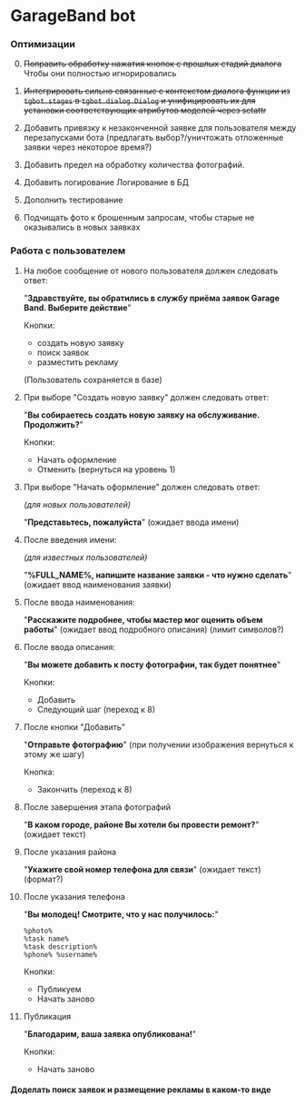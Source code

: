 # GarageBand bot

### Оптимизации

0. ~~Поправить обработку нажатия кнопок с прошлых стадий диалога~~
    Чтобы они полностью игнорировались

1. ~~Интегрировать сильно связанные с контекстом диалога функции из `tgbot.stages` в `tgbot.dialog.Dialog`
    и унифицировать их для установки соответствующих атрибутов моделей через setattr~~
   
2. Добавить привязку к незаконченной заявке для пользователя между перезапусками бота
    (предлагать выбор?/уничтожать отложенные заявки через некоторое время?)
   
3. Добавить предел на обработку количества фотографий.

4. Добавить логирование
    Логирование в БД

5. Дополнить тестирование

6. Подчищать фото к брошенным запросам, чтобы старые не оказывались в новых заявках

### Работа с пользователем

1. На любое сообщение от нового пользователя должен следовать ответ:
   
    "**Здравствуйте, вы обратились в службу приёма заявок Garage Band. Выберите действие**"
   
    Кнопки:
    - создать новую заявку
    - поиск заявок
    - разместить рекламу
    
    (Пользователь сохраняется в базе)
    

2. При выборе "Создать новую заявку" должен следовать ответ:
   
    "**Вы собираетесь создать новую заявку на обслуживание. Продолжить?**"
   
    Кнопки:
    - Начать оформление
    - Отменить (вернуться на уровень 1)
    

3. При выборе "Начать оформление" должен следовать ответ:
   
    _(для новых пользователей)_
    
    "**Представьтесь, пожалуйста**" (ожидает ввода имени)
   

4. После введения имени:

    _(для известных пользователей)_
    
    "**%FULL_NAME%, напишите название заявки - что нужно сделать**" (ожидает ввод наименования заявки)
   

5. После ввода наименования:

    "**Расскажите подробнее, чтобы мастер мог оценить объем работы**" (ожидает ввод подробного описания) (лимит символов?)
   

6. После ввода описания:

    "**Вы можете добавить к посту фотографии, так будет понятнее**"
   
    Кнопки:
    - Добавить
    - Следующий шаг (переход к 8)
    

7. После кнопки "Добавить" 

    "**Отправьте фотографию**" (при получении изображения вернуться к этому же шагу)
   
    Кнопка:
    - Закончить (переход к 8)
    

8. После завершения этапа фотографий

    "**В каком городе, районе Вы хотели бы провести ремонт?**" (ожидает текст)
   

9. После указания района

    "**Укажите свой номер телефона для связи**" (ожидает текст) (формат?)
   

10. После указания телефона 
    
    "**Вы молодец! Смотрите, что у нас получилось:**"
    
        %photo%
        %task name%
        %task description%
        %phone% %username%
    
    Кнопки:
    - Публикуем
    - Начать заново
    
11. Публикация
    
    "**Благодарим, ваша заявка опубликована!**"

    Кнопки:
    - Начать заново
    

#### Доделать поиск заявок и размещение рекламы в каком-то виде

